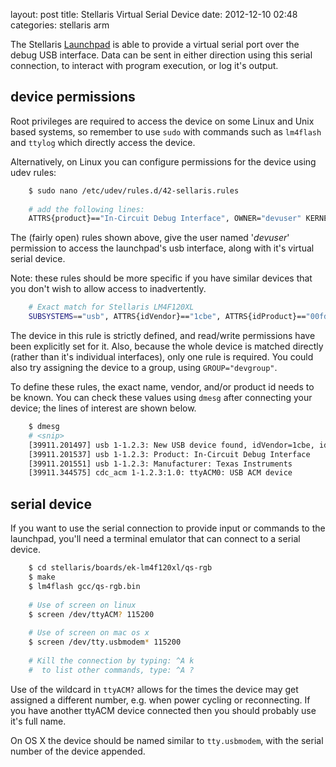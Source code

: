 layout: post
title: Stellaris Virtual Serial Device
date: 2012-12-10 02:48
categories: stellaris arm

The Stellaris [Launchpad] is able to provide a virtual serial port over the debug USB interface.  Data can be sent in either direction using this serial connection, to interact with program execution, or log it's output.

[Launchpad]: http://www.ti.com/ww/en/launchpad/stellaris_head.html

<!-- more -->


## device permissions

Root privileges are required to access the device on some Linux and Unix based systems, so remember to use `sudo` with commands such as `lm4flash` and `ttylog` which directly access the device.

Alternatively, on Linux you can configure permissions for the device using udev rules:

``` sh
	$ sudo nano /etc/udev/rules.d/42-sellaris.rules
	
	# add the following lines:
	ATTRS{product}=="In-Circuit Debug Interface", OWNER="devuser" KERNEL=="ttyACM?"
```
		
The (fairly open) rules shown above, give the user named '*devuser*' permission to access the launchpad's usb interface, along with it's virtual serial device.

Note: these rules should be more specific if you have similar devices that you don't wish to allow access to inadvertently.

``` sh
	# Exact match for Stellaris LM4F120XL
	SUBSYSTEMS=="usb", ATTRS{idVendor}=="1cbe", ATTRS{idProduct}=="00fd", MODE="0660", OWNER="devuser"
```

The device in this rule is strictly defined, and read/write permissions have been explicitly set for it.  Also, because the whole device is matched directly (rather than it's individual interfaces), only one rule is required.  You could also try assigning the device to a group, using `GROUP="devgroup"`.

To define these rules, the exact name, vendor, and/or product id needs to be known.  You can check these values using `dmesg` after connecting your device; the lines of interest are shown below.

``` sh
	$ dmesg
	# <snip>
	[39911.201497] usb 1-1.2.3: New USB device found, idVendor=1cbe, idProduct=00fd
	[39911.201537] usb 1-1.2.3: Product: In-Circuit Debug Interface
	[39911.201551] usb 1-1.2.3: Manufacturer: Texas Instruments
	[39911.344575] cdc_acm 1-1.2.3:1.0: ttyACM0: USB ACM device
```

## serial device

If you want to use the serial connection to provide input or commands to the launchpad, you'll need a terminal emulator that can connect to a serial device.

``` sh
	$ cd stellaris/boards/ek-lm4f120xl/qs-rgb
	$ make
	$ lm4flash gcc/qs-rgb.bin
	
	# Use of screen on linux
	$ screen /dev/ttyACM? 115200
	
	# Use of screen on mac os x
	$ screen /dev/tty.usbmodem* 115200
	
	# Kill the connection by typing: ^A k
	#  to list other commands, type: ^A ?
```

Use of the wildcard in `ttyACM?` allows for the times the device may get assigned a different number, e.g. when power cycling or reconnecting.  If you have another ttyACM device connected then you should probably use it's full name.

On OS X the device should be named similar to `tty.usbmodem`, with the serial number of the device appended.